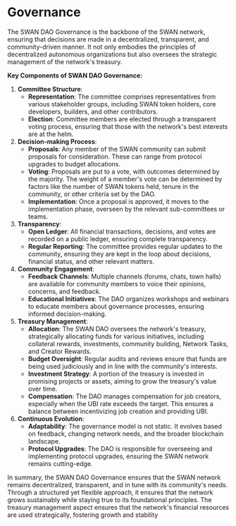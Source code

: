 # Governance

The SWAN DAO Governance is the backbone of the SWAN network, ensuring that decisions are made in a decentralized, transparent, and community-driven manner. It not only embodies the principles of decentralized autonomous organizations but also oversees the strategic management of the network's treasury.

**Key Components of SWAN DAO Governance:**

1. **Committee Structure**:
   * **Representation**: The committee comprises representatives from various stakeholder groups, including SWAN token holders, core developers, builders, and other contributors.
   * **Election**: Committee members are elected through a transparent voting process, ensuring that those with the network's best interests are at the helm.
2. **Decision-making Process**:
   * **Proposals**: Any member of the SWAN community can submit proposals for consideration. These can range from protocol upgrades to budget allocations.
   * **Voting**: Proposals are put to a vote, with outcomes determined by the majority. The weight of a member's vote can be determined by factors like the number of SWAN tokens held, tenure in the community, or other criteria set by the DAO.
   * **Implementation**: Once a proposal is approved, it moves to the implementation phase, overseen by the relevant sub-committees or teams.
3. **Transparency**:
   * **Open Ledger**: All financial transactions, decisions, and votes are recorded on a public ledger, ensuring complete transparency.
   * **Regular Reporting**: The committee provides regular updates to the community, ensuring they are kept in the loop about decisions, financial status, and other relevant matters.
4. **Community Engagement**:
   * **Feedback Channels**: Multiple channels (forums, chats, town halls) are available for community members to voice their opinions, concerns, and feedback.
   * **Educational Initiatives**: The DAO organizes workshops and webinars to educate members about governance processes, ensuring informed decision-making.
5. **Treasury Management**:
   * **Allocation**: The SWAN DAO oversees the network's treasury, strategically allocating funds for various initiatives, including collateral rewards, investments, community building, Network Tasks, and Creator Rewards.
   * **Budget Oversight**: Regular audits and reviews ensure that funds are being used judiciously and in line with the community's interests.
   * **Investment Strategy**: A portion of the treasury is invested in promising projects or assets, aiming to grow the treasury's value over time.
   * **Compensation**: The DAO manages compensation for job creators, especially when the UBI rate exceeds the target. This ensures a balance between incentivizing job creation and providing UBI.
6. **Continuous Evolution**:
   * **Adaptability**: The governance model is not static. It evolves based on feedback, changing network needs, and the broader blockchain landscape.
   * **Protocol Upgrades**: The DAO is responsible for overseeing and implementing protocol upgrades, ensuring the SWAN network remains cutting-edge.

In summary, the SWAN DAO Governance ensures that the SWAN network remains decentralized, transparent, and in tune with its community's needs. Through a structured yet flexible approach, it ensures that the network grows sustainably while staying true to its foundational principles. The treasury management aspect ensures that the network's financial resources are used strategically, fostering growth and stability
